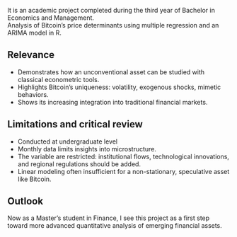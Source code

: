 It is an academic project completed during the third year of Bachelor in Economics and Management.  
Analysis of Bitcoin’s price determinants using multiple regression and an ARIMA model in R.  

## Relevance  
- Demonstrates how an unconventional asset can be studied with classical econometric tools.  
- Highlights Bitcoin’s uniqueness: volatility, exogenous shocks, mimetic behaviors.  
- Shows its increasing integration into traditional financial markets.  

## Limitations and critical review  
- Conducted at undergraduate level  
- Monthly data limits insights into microstructure.  
- The variable are restricted: institutional flows, technological innovations, and regional regulations should be added.  
- Linear modeling often insufficient for a non-stationary, speculative asset like Bitcoin.  

## Outlook  
Now as a Master’s student in Finance, I see this project as a first step toward more advanced quantitative analysis of emerging financial assets.  
